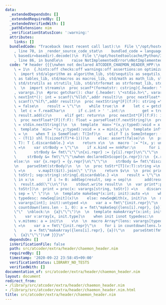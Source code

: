 ```yaml
---
data:
  _extendedDependsOn: []
  _extendedRequiredBy: []
  _extendedVerifiedWith: []
  _pathExtension: nim
  _verificationStatusIcon: ':warning:'
  attributes:
    links: []
  bundledCode: "Traceback (most recent call last):\n  File \"/opt/hostedtoolcache/Python/3.8.5/x64/lib/python3.8/site-packages/onlinejudge_verify/documentation/build.py\"\
    , line 70, in _render_source_code_stat\n    bundled_code = language.bundle(stat.path,\
    \ basedir=basedir).decode()\n  File \"/opt/hostedtoolcache/Python/3.8.5/x64/lib/python3.8/site-packages/onlinejudge_verify/languages/nim.py\"\
    , line 86, in bundle\n    raise NotImplementedError\nNotImplementedError\n"
  code: "# header {{{\nwhen not declared ATCODER_CHAEMON_HEADER_HPP:\n  const ATCODER_CHAEMON_HEADER_HPP*\
    \ = 1\n  {.hints:off checks:off warnings:off assertions:on optimization:speed.}\n\
    \  import std/algorithm as algorithm_lib, std/sequtils as sequtils_lib, std/tables\
    \ as tables_lib, std/macros as macros_lib, std/math as math_lib, std/sets as sets_lib,\
    \ std/strutils as strutils_lib, std/strformat as strformat_lib, std/sugar as sugar_lib\n\
    \  \n  import streams\n  proc scanf*(formatstr: cstring){.header: \"<stdio.h>\"\
    , varargs.}\n  #proc getchar(): char {.header: \"<stdio.h>\", varargs.}\n  proc\
    \ nextInt*(): int = scanf(\"%lld\",addr result)\n  proc nextFloat*(): float =\
    \ scanf(\"%lf\",addr result)\n  proc nextString*[F](f:F): string =\n    var get\
    \ = false\n    result = \"\"\n    while true:\n  #    let c = getchar()\n    \
    \  let c = f.readChar\n      if c.int > ' '.int:\n        get = true\n       \
    \ result.add(c)\n      elif get: return\n  proc nextInt*[F](f:F): int = parseInt(f.nextString)\n\
    \  proc nextFloat*[F](f:F): float = parseFloat(f.nextString)\n  proc nextString*():string\
    \ = stdin.nextString()\n  \n  template `max=`*(x,y:typed):void = x = max(x,y)\n\
    \  template `min=`*(x,y:typed):void = x = min(x,y)\n  template inf*(T): untyped\
    \ = \n    when T is SomeFloat: T(Inf)\n    elif T is SomeInteger: ((T(1) shl T(sizeof(T)*8-2))\
    \ - (T(1) shl T(sizeof(T)*4-1)))\n    else: assert(false)\n  \n  proc discardableId*[T](x:\
    \ T): T {.discardable.} =\n    return x\n  \n  macro `:=`*(x, y: untyped): untyped\
    \ =\n    var strBody = \"\"\n    if x.kind == nnkPar:\n      for i,xi in x:\n\
    \        strBody &= fmt\"\"\"\n{xi.repr} := {y[i].repr}\n\"\"\"\n    else:\n \
    \     strBody &= fmt\"\"\"\nwhen declaredInScope({x.repr}):\n  {x.repr} = {y.repr}\n\
    else:\n  var {x.repr} = {y.repr}\n\"\"\"\n    strBody &= fmt\"discardableId({x.repr})\"\
    \n    parseStmt(strBody)\n  \n  \n  proc toStr*[T](v:T):string =\n    proc `$`[T](v:seq[T]):string\
    \ =\n      v.mapIt($it).join(\" \")\n    return $v\n  \n  proc print0*(x: varargs[string,\
    \ toStr]; sep:string):string{.discardable.} =\n    result = \"\"\n    for i,v\
    \ in x:\n      if i != 0: addSep(result, sep = sep)\n      add(result, v)\n  \
    \  result.add(\"\\n\")\n    stdout.write result\n  \n  var print*:proc(x: varargs[string,\
    \ toStr])\n  print = proc(x: varargs[string, toStr]) =\n    discard print0(@x,\
    \ sep = \" \")\n  \n  template makeSeq*(x:int; init):auto =\n    when init is\
    \ typedesc: newSeq[init](x)\n    else: newSeqWith(x, init)\n  \n  macro Seq*(lens:\
    \ varargs[int]; init):untyped =\n    var a = fmt\"{init.repr}\"\n    for i in\
    \ countdown(lens.len - 1, 0): a = fmt\"makeSeq({lens[i].repr}, {a})\"\n    parseStmt(fmt\"\
    \"\"  \nblock:\n  {a}\"\"\")\n  \n  template makeArray*(x:int; init):auto =\n\
    \    var v:array[x, init.type]\n    when init isnot typedesc:\n      for a in\
    \ v.mitems: a = init\n    v\n  \n  macro Array*(lens: varargs[typed], init):untyped\
    \ =\n    var a = fmt\"{init.repr}\"\n    for i in countdown(lens.len - 1, 0):\n\
    \      a = fmt\"makeArray({lens[i].repr}, {a})\"\n    parseStmt(fmt\"\"\"\nblock:\n\
    \  {a}\"\"\")\n# }}}\n"
  dependsOn: []
  isVerificationFile: false
  path: src/atcoder/extra/header/chaemon_header.nim
  requiredBy: []
  timestamp: '2020-09-22 23:58:45+09:00'
  verificationStatus: LIBRARY_NO_TESTS
  verifiedWith: []
documentation_of: src/atcoder/extra/header/chaemon_header.nim
layout: document
redirect_from:
- /library/src/atcoder/extra/header/chaemon_header.nim
- /library/src/atcoder/extra/header/chaemon_header.nim.html
title: src/atcoder/extra/header/chaemon_header.nim
---
```

